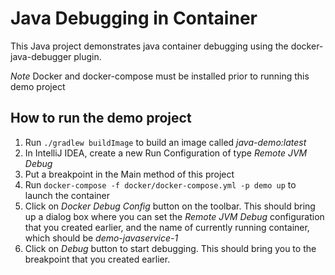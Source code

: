 # Java Debugging in Container
This Java project demonstrates java container debugging using the docker-java-debugger plugin.

*Note* Docker and docker-compose must be installed prior to running this demo project

## How to run the demo project
1. Run `./gradlew buildImage` to build an image called _java-demo:latest_
2. In IntelliJ IDEA, create a new Run Configuration of type _Remote JVM Debug_
3. Put a breakpoint in the Main method of this project
4. Run `docker-compose -f docker/docker-compose.yml -p demo up` to launch the container
5. Click on _Docker Debug Config_ button on the toolbar. This should bring up a dialog box where you can set the _Remote JVM Debug_ configuration that you created earlier, and the name of currently running container, which should be _demo-javaservice-1_
6. Click on _Debug_ button to start debugging. This should bring you to the breakpoint that you created earlier.
